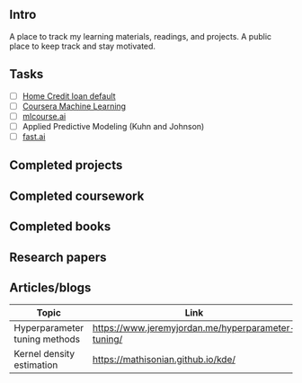 ## Intro
A place to track my learning materials, readings, and projects. A public place to keep track and stay motivated.

## Tasks
- [ ] [Home Credit loan default](https://www.kaggle.com/c/home-credit-default-risk)
- [ ] [Coursera Machine Learning](https://www.coursera.org/learn/machine-learning)
- [ ] [mlcourse.ai](https://mlcourse.ai/)
- [ ] Applied Predictive Modeling (Kuhn and Johnson)
- [ ] [fast.ai](http://www.fast.ai/)

## Completed projects

## Completed coursework

## Completed books 

## Research papers

## Articles/blogs

| Topic | Link |
| --- | --- |
| Hyperparameter tuning methods | https://www.jeremyjordan.me/hyperparameter-tuning/ |
| Kernel density estimation | https://mathisonian.github.io/kde/ |


